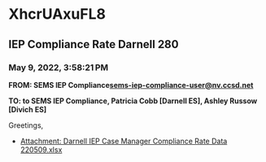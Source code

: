 # XhcrUAxuFL8
## IEP Compliance Rate Darnell 280
### May 9, 2022, 3:58:21 PM
**FROM: SEMS IEP Compliance<sems-iep-compliance-user@nv.ccsd.net>**

**TO: to SEMS IEP Compliance, Patricia Cobb [Darnell ES], Ashley Russow [Divich ES]**


Greetings,  





* [Attachment: Darnell IEP Case Manager Compliance Rate Data 220509.xlsx](XhcrUAxuFL8-attachment-1.xlsx)
